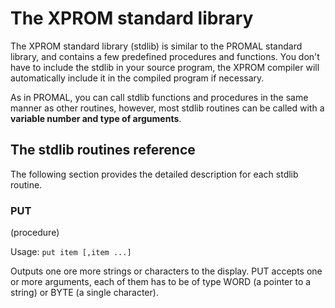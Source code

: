 # The XPROM standard library

The XPROM standard library (stdlib) is similar to the PROMAL standard library, and contains a few predefined procedures and functions. You don't have to include the stdlib in your source program, the XPROM compiler will automatically include it in the compiled program if necessary.

As in PROMAL, you can call stdlib functions and procedures in the same manner as other routines, however, most stdlib routines can be called with a **variable number and type of arguments**.

## The stdlib routines reference

The following section provides the detailed description for each stdlib routine.

### PUT
(procedure)

Usage: `put item [,item ...]`

Outputs one ore more strings or characters to the display. PUT accepts one or more arguments, each of them has to be of type WORD (a pointer to a string) or BYTE (a single character).


